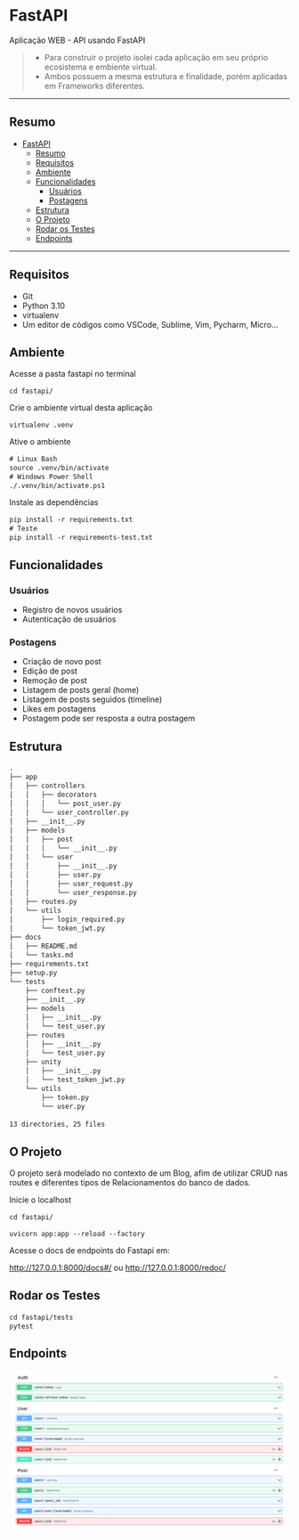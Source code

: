 # FastAPI

Aplicação WEB - API usando FastAPI

> - Para construir o projeto isolei cada aplicação em seu próprio ecosistema e embiente virtual. 
> - Ambos possuem a mesma estrutura e finalidade, porém aplicadas em Frameworks diferentes.

---
## Resumo 
- [FastAPI](#fastapi)
  - [Resumo](#resumo)
  - [Requisitos](#requisitos)
  - [Ambiente](#ambiente)
  - [Funcionalidades](#funcionalidades)
    - [Usuários](#usuários)
    - [Postagens](#postagens)
  - [Estrutura](#estrutura)
  - [O Projeto](#o-projeto)
  - [Rodar os Testes](#rodar-os-testes)
  - [Endpoints](#endpoints)
---

## Requisitos

- Git
- Python 3.10
- virtualenv
- Um editor de códigos como VSCode, Sublime, Vim, Pycharm, Micro...


## Ambiente

Acesse a pasta fastapi no terminal

```console
cd fastapi/
```

Crie o ambiente virtual desta aplicação

```console
virtualenv .venv
```

Ative o ambiente 

```console
# Linux Bash
source .venv/bin/activate
# Windows Power Shell
./.venv/bin/activate.ps1
```

Instale as dependências

```console
pip install -r requirements.txt
# Teste
pip install -r requirements-test.txt
```


## Funcionalidades

### Usuários

- Registro de novos usuários
- Autenticação de usuários

### Postagens

- Criação de novo post
- Edição de post
- Remoção de post
- Listagem de posts geral (home)
- Listagem de posts seguidos (timeline)
- Likes em postagens
- Postagem pode ser resposta a outra postagem

## Estrutura

```console
.
├── app
│   ├── controllers
│   │   ├── decorators
│   │   │   └── post_user.py
│   │   └── user_controller.py
│   ├── __init__.py
│   ├── models
│   │   ├── post
│   │   │   └── __init__.py
│   │   └── user
│   │       ├── __init__.py
│   │       ├── user.py
│   │       ├── user_request.py
│   │       └── user_response.py
│   ├── routes.py
│   └── utils
│       ├── login_required.py
│       └── token_jwt.py
├── docs
│   ├── README.md
│   └── tasks.md
├── requirements.txt
├── setup.py
└── tests
    ├── conftest.py
    ├── __init__.py
    ├── models
    │   ├── __init__.py
    │   └── test_user.py
    ├── routes
    │   ├── __init__.py
    │   └── test_user.py
    ├── unity
    │   ├── __init__.py
    │   └── test_token_jwt.py
    └── utils
        ├── token.py
        └── user.py

13 directories, 25 files
```


## O Projeto

O projeto será modelado no contexto de um Blog, afim de utilizar CRUD nas routes e diferentes tipos de Relacionamentos do banco de dados.

Inicie o localhost

```console
cd fastapi/
```

```console
uvicorn app:app --reload --factory
```

Acesse o docs de endpoints do Fastapi em:

http://127.0.0.1:8000/docs#/ ou http://127.0.0.1:8000/redoc/


## Rodar os Testes

```console
cd fastapi/tests
pytest
```

## Endpoints

![](endpoints.png)